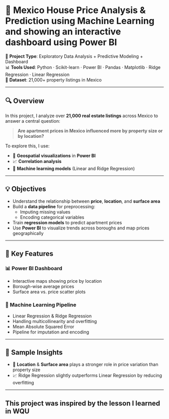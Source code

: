 # 🏡 Mexico House Price Analysis & Prediction using Machine Learning and showing an interactive dashboard using Power BI

📌 **Project Type**: Exploratory Data Analysis + Predictive Modeling + Dashboard  
📊 **Tools Used**: Python · Scikit-learn · Power BI · Pandas · Matplotlib · Ridge Regression · Linear Regression  
📁 **Dataset**: 21,000+ property listings in Mexico

---

## 🔍 Overview

In this project, I analyze over **21,000 real estate listings** across Mexico to answer a central question:

> **Are apartment prices in Mexico influenced more by property size or by location?**

To explore this, I use:
- 📍 **Geospatial visualizations** in **Power BI**
- 📈 **Correlation analysis**
- 🤖 **Machine learning models** (Linear and Ridge Regression)

---

## 💡 Objectives

- Understand the relationship between **price**, **location**, and **surface area**
- Build a **data pipeline** for preprocessing:
  - Imputing missing values
  - Encoding categorical variables
- Train **regression models** to predict apartment prices
- Use **Power BI** to visualize trends across boroughs and map prices geographically

---

## 🧠 Key Features

### 📊 Power BI Dashboard
- Interactive maps showing price by location
- Borough-wise average prices
- Surface area vs. price scatter plots


### 🤖 Machine Learning Pipeline
- Linear Regression & Ridge Regression
- Handling multicollinearity and overfitting
- Mean Absolute Squared Error 
- Pipeline for imputation and encoding

---

## 🧪 Sample Insights

- 📌 **Location** & **Surface area** plays a stronger role in price variation than property size
- 📈 Ridge Regression slightly outperforms Linear Regression by reducing overfitting

---
This project was inspired by the lesson I learned in WQU
---

